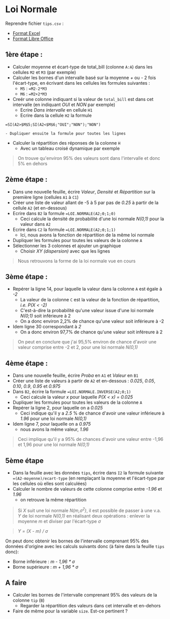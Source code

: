# Loi Normale

Reprendre fichier `tips.csv` :

- [Format Excel](tips.xlsx)
- [Format Libre Office](tips.ods)

## 1ère étape :

- Calculer moyenne et écart-type de total_bill (colonne `A:A`) dans les cellules `M2` et `M3` (par exemple)
- Calculer les bornes d'un intervalle basé sur la moyenne *+* ou *-* 2 fois l'écart-type, en écrivant dans les cellules les formules suivantes : 
    - `M5` : `=M2-2*M3` 
    - `M6` : `=M2+2*M3`
- Creér une colonne indiquant si la valeur de `total_bill` est dans cet intervalle (en indiquant *OUI* et *NON* par exemple)
    - Ecrire *Dans intervalle* en cellule `H1`
    - Ecrire dans la cellule `H2` la formule 
```
=SI(A2>$M$5;SI(A2<$M$6;"OUI";"NON");"NON")
```
    - Dupliquer ensuite la formule pour toutes les lignes
- Calculer la répartition des réponses de la colonne `H`
    - Avec un tableau croisé dynamique par exemple

> On trouve qu'environ 95% des valeurs sont dans l'intervalle et donc 5% en dehors

## 2ème étape :

- Dans une nouvelle feuille, écrire *Valeur*, *Densité* et *Répartition* sur la première ligne (cellules `A1` à `C1`)
- Créer une liste de valeur allant de -5 à 5 par pas de *0.25* à partir de la cellule `A2` (et en-dessous)
- Ecrire dans `B2` la formule `=LOI.NORMALE(A2;0;1;0)`
    - Ceci calcule la densité de probabilité d'une loi normale *N(0,1)* pour la valeur dans `A2`
- Ecrire dans `C2` la formule `=LOI.NORMALE(A2;0;1;1)`
    - Ici, nous avons la fonction de répartition de la même loi normale
- Dupliquer les formules pour toutes les valeurs de la colonne `A`
- Sélectionner les 3 colonnes et ajouter un graphique
    - Choisir *XY (dispersion)* avec que les lignes
    
> Nous retrouvons la forme de la loi normale vue en cours

## 3ème étape :

- Repérer la ligne 14, pour laquelle la valeur dans la colonne `A` est égale à *-2*
    - La valeur de la colonne `C` est la valeur de la fonction de répartition, *i.e.* *P(X < -2)*
    - C'est-à-dire la probabilité qu'une valeur issue d'une loi normale *N(0;1)* soit inférieure à 2
    - On a donc environ 2,2% de chance qu'une valeur soit inférieure à -2
- Idem ligne 30 correspondant à *2*
    - On a donc environ 97,7% de chance qu'une valeur soit inféreure à 2

> On peut en conclure que j'ai 95,5% environ de chance d'avoir une valeur comprise entre -2 et 2, pour une loi normale *N(0,1)*

## 4ème étape :

- Dans une nouvelle feuille, écrire *Proba* en `A1` et *Valeur* en `B1`
- Créer une liste de valeurs à partir de `A2` et en-dessous : *0.025*, *0.05*, *0.10*, *0.9*, *0.95* et *0.975*
- Dans `B2`, écrire la formule `=LOI.NORMALE.INVERSE(A2;0;1)`
    - Ceci calcule la valeur *x* pour laquelle *P(X < x) = 0.025*
- Dupliquer les formules pour toutes les valeurs de la colonne `A`
- Repérer la ligne 2, pour laquelle on a *0.025*
    - Ceci indique qu'il y a *2.5* % de chance d'avoir une valeur inférieure à *1.96* pour une loi normale *N(0,1)*
- Idem ligne 7, pour laquelle on a *0.975*
    - nous avons la même valeur, *1.96*

> Ceci implique qu'il y a 95% de chances d'avoir une valeur entre -1,96 et 1,96 pour une loi normale *N(0,1)*


## 5ème étape

- Dans la feuille avec les données `tips`, écrire dans `I2` la formule suivante `=(A2-moyenne)/ecart-type` (en remplaçant la moyenne et l'écart-type par les cellules où elles sont calculées)
- Calculer le nombre de valeurs de cette colonne comprise entre *-1.96* et *1.96*
    - on retrouve la même répartition

> Si *X* suit une loi normale *N(m,&sigma;<sup>2</sup>)*, il est possible de passer à une v.a. *Y* de loi normale *N(0,1)* en réalisant deux opérations : enlever la moyenne *m* et diviser par l'écart-type *&sigma;*

> *Y = (X - m) / &sigma;*

On peut donc obtenir les bornes de l'intervalle comprenant 95% des données d'origine avec les calculs suivants donc (à faire dans la feuille `tips` donc):

- Borne inférieure : *m - 1,96 * &sigma;*
- Borne supérieure : *m + 1,96 * &sigma;*

## A faire

- Calculer les bornes de l'intervalle comprenant 95% des valeurs de la colonne `tip` (`B`) 
  - Regarder la répartition des valeurs dans cet intervalle et en-dehors
- Faire de même pour la variable `size`. Est-ce pertinent ?
